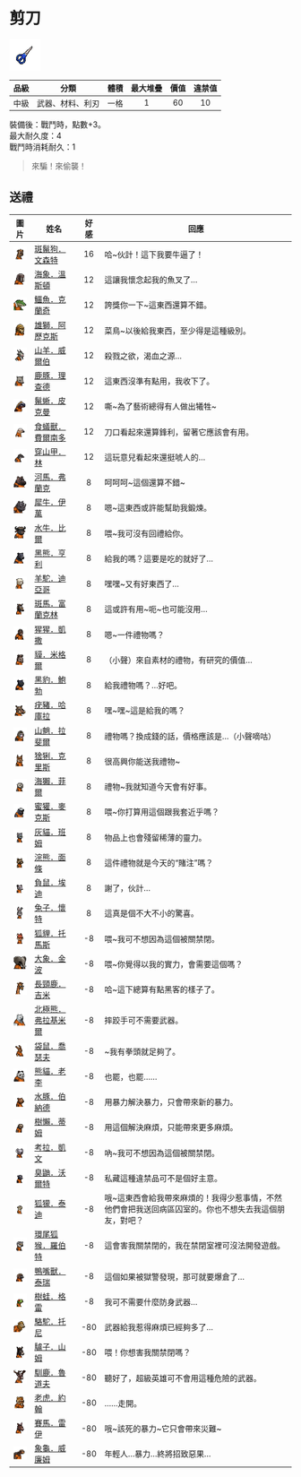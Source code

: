 # 剪刀

![img](images/item_pic_JD2.png)

|品級|分類|體積|最大堆疊|價值|違禁值|
|:--:|:--:|:--:|:--:|:--:|:--:|
|中級|武器、材料、利刃|一格|1|60|10|

裝備後：戰鬥時，點數+3。\
最大耐久度：4\
戰鬥時消耗耐久：1

> 來騙！來偷襲！

## 送禮

|圖片|姓名|好感|回應|
|:--:|--|:--:|--|
|![img](images/SpottedHyaena.png)|[斑鬣狗．文森特](斑鬣狗．文森特.md)|16|哈\~伙計！這下我要牛逼了！|
|![img](images/walrus.png)|[海象．溫斯頓](海象．溫斯頓.md)|12|這讓我懷念起我的魚叉了…|
|![img](images/crocodile.png)|[鱷魚．克蘭奇](鱷魚．克蘭奇.md)|12|誇獎你一下\~這東西還算不錯。|
|![img](images/lion.png)|[雄獅．阿歷克斯](雄獅．阿歷克斯.md)|12|菜鳥\~以後給我東西，至少得是這種級別。|
|![img](images/goat.png)|[山羊．威爾伯](山羊．威爾伯.md)|12|殺戮之欲，渴血之源…|
|![img](images/DeerDolphin.png)|[鹿豚．理查德](鹿豚．理查德.md)|12|這東西沒準有點用，我收下了。|
|![img](images/MarineIguana.png)|[鬣蜥．皮克曼](鬣蜥．皮克曼.md)|12|嘶\~為了藝術總得有人做出犧牲\~|
|![img](images/Anteater.png)|[食蟻獸．費爾南多](食蟻獸．費爾南多.md)|12|刀口看起來還算鋒利，留著它應該會有用。|
|![img](images/pangolin.png)|[穿山甲．林](穿山甲．林.md)|12|這玩意兒看起來還挺唬人的…|
|![img](images/hippopotamus.png)|[河馬．弗蘭克](河馬．弗蘭克.md)|8|呵呵呵\~這個還算不錯\~|
|![img](images/rhinoceros.png)|[犀牛．伊萬](犀牛．伊萬.md)|8|嗯\~這東西或許能幫助我鍛煉。|
|![img](images/AfricanBuffalo.png)|[水牛．比爾](水牛．比爾.md)|8|喂\~我可沒有回禮給你。|
|![img](images/BlackBear.png)|[黑熊．亨利](黑熊．亨利.md)|8|給我的嗎？這要是吃的就好了…|
|![img](images/Alpaca.png)|[羊駝．迪亞哥](羊駝．迪亞哥.md)|8|嘿嘿\~又有好東西了…|
|![img](images/zebra.png)|[斑馬．富蘭克林](斑馬．富蘭克林.md)|8|這或許有用\~呃\~也可能沒用…|
|![img](images/chimpanzee.png)|[猩猩．凱撒](猩猩．凱撒.md)|8|嗯\~一件禮物嗎？|
|![img](images/tapir.png)|[貘．米格爾](貘．米格爾.md)|8|（小聲）來自素材的禮物，有研究的價值…|
|![img](images/BlackPanther.png)|[黑豹．鮑勃](黑豹．鮑勃.md)|8|給我禮物嗎？…好吧。|
|![img](images/Warthog.png)|[疣豬．哈庫拉](疣豬．哈庫拉.md)|8|嘿\~嘿\~這是給我的嗎？|
|![img](images/Mandrill.png)|[山魈．拉斐爾](山魈．拉斐爾.md)|8|禮物嗎？換成錢的話，價格應該是…（小聲嘀咕）|
|![img](images/Lynx.png)|[猞猁．克里斯](猞猁．克里斯.md)|8|很高興你能送我禮物\~|
|![img](images/SeaOtter.png)|[海獺．菲爾](海獺．菲爾.md)|8|禮物\~我就知道今天會有好事。|
|![img](images/HoneyBadger.png)|[蜜獾．麥克斯](蜜獾．麥克斯.md)|8|喂\~你打算用這個跟我套近乎嗎？|
|![img](images/cat.png)|[灰貓．班姆](灰貓．班姆.md)|8|物品上也會殘留稀薄的靈力。|
|![img](images/Raccoon.png)|[浣熊．面條](浣熊．面條.md)|8|這件禮物就是今天的“賭注”嗎？|
|![img](images/Possum.png)|[負鼠．埃迪](負鼠．埃迪.md)|8|謝了，伙計…|
|![img](images/rabbit.png)|[兔子．懷特](兔子．懷特.md)|8|這真是個不大不小的驚喜。|
|![img](images/fox.png)|[狐貍．托馬斯](狐貍．托馬斯.md)|-8|喂\~我可不想因為這個被關禁閉。|
|![img](images/elephant.png)|[大象．金波](大象．金波.md)|-8|喂\~你覺得以我的實力，會需要這個嗎？|
|![img](images/giraffe.png)|[長頸鹿．吉米](長頸鹿．吉米.md)|-8|哈\~這下總算有點黑客的樣子了。|
|![img](images/PolarBear.png)|[北極熊．弗拉基米爾](北極熊．弗拉基米爾.md)|-8|摔跤手可不需要武器。|
|![img](images/kangaroo.png)|[袋鼠．喬瑟夫](袋鼠．喬瑟夫.md)|-8|\~我有拳頭就足夠了。|
|![img](images/panda.png)|[熊貓．老李](熊貓．老李.md)|-8|也罷，也罷……|
|![img](images/Capybara.png)|[水豚．伯納德](水豚．伯納德.md)|-8|用暴力解決暴力，只會帶來新的暴力。|
|![img](images/sloth.png)|[樹懶．蒂姆](樹懶．蒂姆.md)|-8|用這個解決麻煩，只能帶來更多麻煩。|
|![img](images/Koala.png)|[考拉．凱文](考拉．凱文.md)|-8|吶\~我可不想因為這個被關禁閉。|
|![img](images/skunk.png)|[臭鼬．沃爾特](臭鼬．沃爾特.md)|-8|私藏這種違禁品可不是個好主意。|
|![img](images/meerkat.png)|[狐獴．泰迪](狐獴．泰迪.md)|-8|哦\~這東西會給我帶來麻煩的！我得少惹事情，不然他們會把我送回病區囚室的。你也不想失去我這個朋友，對吧？|
|![img](images/RingTailedLemur.png)|[環尾狐猴．羅伯特](環尾狐猴．羅伯特.md)|-8|這會害我關禁閉的，我在禁閉室裡可沒法開發遊戲。|
|![img](images/platypus.png)|[鴨嘴獸．泰瑞](鴨嘴獸．泰瑞.md)|-8|這個如果被獄警發現，那可就要爆倉了…|
|![img](images/Treefrog.png)|[樹蛙．格雷](樹蛙．格雷.md)|-8|我可不需要什麼防身武器…|
|![img](images/camel.png)|[駱駝．托尼](駱駝．托尼.md)|-80|武器給我惹得麻煩已經夠多了…|
|![img](images/donkey.png)|[驢子．山姆](驢子．山姆.md)|-80|喂！你想害我關禁閉嗎？|
|![img](images/reindeer.png)|[馴鹿．魯道夫](馴鹿．魯道夫.md)|-80|聽好了，超級英雄可不會用這種危險的武器。|
|![img](images/tiger.png)|[老虎．約翰](老虎．約翰.md)|-80|……走開。|
|![img](images/horse.png)|[賽馬．雷伊](賽馬．雷伊.md)|-80|哦\~該死的暴力\~它只會帶來災難\~|
|![img](images/Tortoise.png)|[象龜．威廉姆](象龜．威廉姆.md)|-80|年輕人…暴力…終將招致惡果…|

